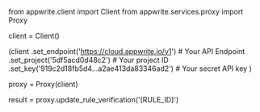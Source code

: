 from appwrite.client import Client
from appwrite.services.proxy import Proxy

client = Client()

(client
  .set_endpoint('https://cloud.appwrite.io/v1') # Your API Endpoint
  .set_project('5df5acd0d48c2') # Your project ID
  .set_key('919c2d18fb5d4...a2ae413da83346ad2') # Your secret API key
)

proxy = Proxy(client)

result = proxy.update_rule_verification('[RULE_ID]')

